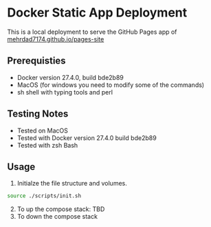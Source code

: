 # Docker Static App Deployment
This is a local deployment to serve the GitHub Pages app of [mehrdad7174.github.io/pages-site](https://mehrdad7174.github.io/pages-site)
## Prerequisties
- Docker version 27.4.0, build bde2b89
- MacOS (for windows you need to modify some of the commands)
- sh shell with typing tools and perl

## Testing Notes
- Tested on MacOS
- Tested with Docker version 27.4.0 build bde2b89
- Tested with zsh Bash

## Usage 
1. Initialze the file structure and volumes.
```bash
source ./scripts/init.sh
```
2. To up the compose stack:
    TBD
3. To down the compose stack
